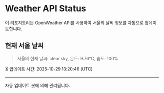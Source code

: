 
# Weather API Status

이 리포지토리는 OpenWeather API를 사용하여 서울의 날씨 정보를 자동으로 업데이트합니다.

## 현재 서울 날씨
> 서울의 현재 날씨: clear sky, 온도: 9.76°C, 습도: 100%

⏳ 업데이트 시간: 2025-10-29 13:20:46 (UTC)

---
자동 업데이트 봇에 의해 관리됩니다.

